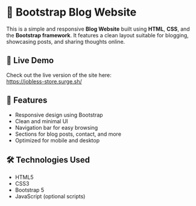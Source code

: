 # 📝 Bootstrap Blog Website

This is a simple and responsive **Blog Website** built using **HTML**, **CSS**, and the **Bootstrap framework**. It features a clean layout suitable for blogging, showcasing posts, and sharing thoughts online.

## 🚀 Live Demo

Check out the live version of the site here:  
https://jobless-store.surge.sh/

## 📌 Features

- Responsive design using Bootstrap
- Clean and minimal UI
- Navigation bar for easy browsing
- Sections for blog posts, contact, and more
- Optimized for mobile and desktop

## 🛠️ Technologies Used

- HTML5
- CSS3
- Bootstrap 5
- JavaScript (optional scripts)
